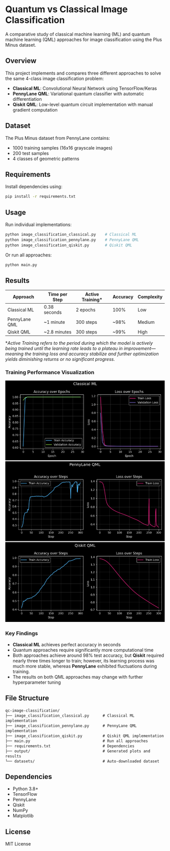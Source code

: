 # Quantum vs Classical Image Classification

A comparative study of classical machine learning (ML) and quantum machine learning (QML) approaches for image classification using the Plus Minus dataset.

## Overview

This project implements and compares three different approaches to solve the same 4-class image classification problem:

- **Classical ML**: Convolutional Neural Network using TensorFlow/Keras
- **PennyLane QML**: Variational quantum classifier with automatic differentiation
- **Qiskit QML**: Low-level quantum circuit implementation with manual gradient computation

## Dataset

The Plus Minus dataset from PennyLane contains:
- 1000 training samples (16x16 grayscale images)
- 200 test samples
- 4 classes of geometric patterns

## Requirements

Install dependencies using:
```bash
pip install -r requirements.txt
```

## Usage

Run individual implementations:
```bash
python image_classification_classical.py    # Classical ML
python image_classification_pennylane.py    # PennyLane QML
python image_classification_qiskit.py       # Qiskit QML
```

Or run all approaches:
```bash
python main.py
```

## Results

| Approach | Time per Step | Active Training* | Accuracy | Complexity |
|----------|---------------|----------|----------|------------|
| Classical ML | 0.38 seconds | 2 epochs | 100% | Low |
| PennyLane QML | ~1 minute | 300 steps | ~98% | Medium |
| Qiskit QML | ~2.8 minutes | 300 steps | ~99% | High |

**Active Training refers to the period during which the model is actively being trained until the learning rate leads to a plateau in improvement—meaning the training loss and accuracy stabilize and further optimization yields diminishing returns or no significant progress.*
### Training Performance Visualization
<div align="center">
  <img src="output/classical_ml_training_accuracy_loss.png" alt="Classical ML Training">
</div>
<div align="center">
  <img src="output/pennylane_qml_training_accuracy_loss.png" alt="PennyLane QML Training">
</div>
<div align="center">
  <img src="output/qiskit_qml_training_accuracy_loss.png" alt="Qiskit QML Training">
</div>

### Key Findings

- **Classical ML** achieves perfect accuracy in seconds
- Quantum approaches require significantly more computational time
- Both approaches achieve around 98% test accuracy, but **Qiskit** required nearly three times longer to train; however, its learning process was much more stable, whereas **PennyLane** exhibited fluctuations during training.
- The results on both QML approaches may change with further hyperparameter tuning

## File Structure

```
qc-image-classification/
├── image_classification_classical.py      # Classical ML implementation
├── image_classification_pennylane.py      # PennyLane QML implementation  
├── image_classification_qiskit.py         # Qiskit QML implementation
├── main.py                                # Run all approaches
├── requirements.txt                       # Dependencies
├── output/                                # Generated plots and results
└── datasets/                              # Auto-downloaded dataset
```

## Dependencies

- Python 3.8+
- TensorFlow
- PennyLane
- Qiskit
- NumPy
- Matplotlib

## License

MIT License